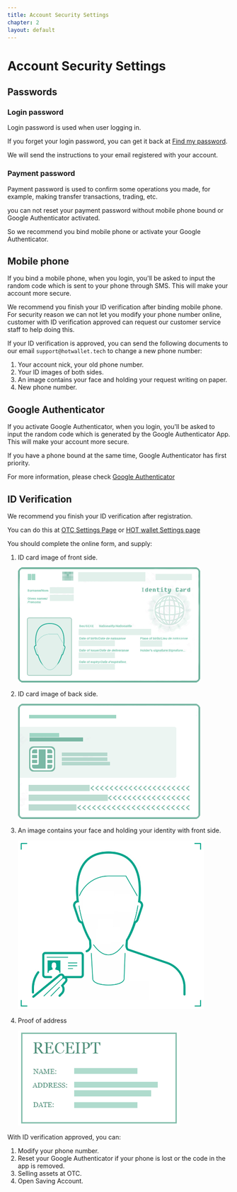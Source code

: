 ```yaml
---
title: Account Security Settings
chapter: 2
layout: default
---
```


# Account Security Settings

## Passwords

### Login password

Login password is used when user logging in. 

If you forget your login password, you can get it back at [Find my password](https://www.hotwallet.tech/resetpwd/email).

We will send the instructions to your email registered with your account.

### Payment password

Payment password is used to confirm some operations you made, for example, making transfer transactions, trading, etc.

you can not reset your payment password without mobile phone bound or Google Authenticator activated.

So we recommend you bind mobile phone or activate your Google Authenticator.

## Mobile phone

If you bind a mobile phone, when you login, you'll be asked to input the random code which is sent to your phone through SMS. This will make your account more secure.

We recommend you finish your ID verification after binding mobile phone. For security reason we can not let you modify your phone number online, customer with ID verification approved can request our customer service staff to help doing this. 

If your ID verification is approved, you can send the following documents to our email `support@hotwallet.tech` to change a new phone number:

1. Your account nick, your old phone number.
2. Your ID images of both sides.
3. An image contains your face and holding your request writing on paper.
4. New phone number.

## Google Authenticator

If you activate Google Authenticator, when you login, you'll be asked to input the random code which is generated by the Google Authenticator App. This will make your account more secure.

If you have a phone bound at the same time, Google Authenticator has first priority.

For more information, please check [Google Authenticator](gauth)

## ID Verification

We recommend you finish your ID verification after registration.

You can do this at [OTC Settings Page](https://otc.hotwallet.tech/my/settings) or [HOT wallet Settings page](https://www.hotwallet.tech/settings)

You should complete the online form, and supply:

1. ID card image of front side.

    <img src="/assets/images/front.png" style="width:412px;" alt="front side image">

2. ID card image of back side.

    <img src="/assets/images/back.png" style="width:412px;" alt="back side image">

3. An image contains your face and holding your identity with front side.

    <img src="/assets/images/id.png" style="width:420px;" alt="ID image">

4. Proof of address

    <img src="/assets/images/address.png" style="width:366px;" alt="Proof of address">

With ID verification approved, you can:

1. Modify your phone number.
2. Reset your Google Authenticator if your phone is lost or the code in the app is removed.
3. Selling assets at OTC.
4. Open Saving Account.